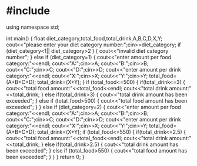 # #include<iostream>
using namespace std;

int main()
{
float diet_category,total_food,total_drink,A,B,C,D,X,Y;
cout<<"please enter your diet category number:";cin>>diet_category;
if (diet_category<1|| diet_category>2 )
{
  cout<<"invalid diet category number";
}
else if (diet_category=1)
{
    cout<<"enter amount per food category:"<<endl;
    cout<<"A:";cin>>A;
    cout<<"B:";cin>>B;
    cout<<"C:";cin>>C;
    cout<<"D:";cin>>D;
    cout<<"enter amount per drink category:"<<endl;
    cout<<"X:";cin>>X;
    cout<<"Y:";cin>>Y;
    total_food=(A+B+C+D);
    total_drink=(X+Y);
}
    if (total_food<=500)
    {
        if(total_drink<=3)
        {
           cout<<"total food amount:"<<total_food<<endl;
           cout<<"total drink amount:"<<total_drink;
        }
        else if(total_drink>3)
        {
            cout<<"total drink amount has been exceeded";
        }
     else if (total_food>500)
     {
         cout<<"total food amount has been exceeded";
     }
   }
else if (diet_category=2)
{
    cout<<"enter amount per food category:"<<endl;
    cout<<"A:";cin>>A;
    cout<<"B:";cin>>B;
    cout<<"C:";cin>>C;
    cout<<"D:";cin>>D;
    cout<<"enter amount per drink category:"<<endl;
    cout<<"X:";cin>>X;
    cout<<"Y:";cin>>Y;
    total_food=(A+B+C+D);
    total_drink=(X+Y);
    if (total_food<=550)
    {
        if(total_drink<=2.5)
        {
           cout<<"total food amount:"<<total_food<<endl;
           cout<<"total drink amount:"<<total_drink;
        }
        else if(total_drink>2.5)
        {
            cout<<"total drink amount has been exceeded";
        }
     else if (total_food>550)
     {
         cout<<"total food amount has been exceeded";
     }
    }
}
return 0;
 }
